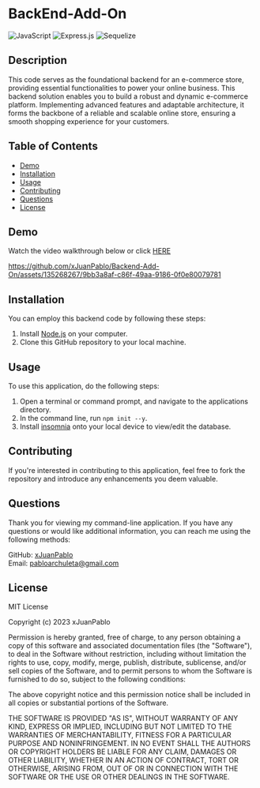 # BackEnd-Add-On
![JavaScript](https://img.shields.io/badge/javascript-%23323330.svg?style=for-the-badge&logo=javascript&logoColor=%23F7DF1E) ![Express.js](https://img.shields.io/badge/express.js-%23404d59.svg?style=for-the-badge&logo=express&logoColor=%2361DAFB) 	![Sequelize](https://img.shields.io/badge/Sequelize-52B0E7?style=for-the-badge&logo=Sequelize&logoColor=white)

## Description
This code serves as the foundational backend for an e-commerce store, providing essential functionalities to power your online business. This backend solution enables you to build a robust and dynamic e-commerce platform. Implementing advanced features and adaptable architecture, it forms the backbone of a reliable and scalable online store, ensuring a smooth shopping experience for your customers.

## Table of Contents
  * [Demo](#demo)
  * [Installation](#installation)
  * [Usage](#usage)
  * [Contributing](#contributing)
  * [Questions](#questions)
  * [License](#license)

## Demo

Watch the video walkthrough below or click [HERE](https://drive.google.com/file/d/1ngEQaAjn6IK91_nAI6QtRJ070tJ0786N/view)

https://github.com/xJuanPablo/Backend-Add-On/assets/135268267/9bb3a8af-c86f-49aa-9186-0f0e80079781




## Installation
You can employ this backend code by following these steps:

1. Install [Node.js](https://nodejs.org/en/download) on your computer.
2. Clone this GitHub repository to your local machine.

## Usage
To use this application, do the following steps:

1. Open a terminal or command prompt, and navigate to the applications directory.
2. In the command line, run ```npm init --y```.
3. Install [insomnia](https://insomnia.rest/download) onto your local device to view/edit the database.


## Contributing
If you're interested in contributing to this application, feel free to fork the repository and introduce any enhancements you deem valuable.

## Questions
Thank you for viewing my command-line application. If you have any questions or would like additional information, you can reach me using the following methods:

GitHub: [xJuanPablo](https://github.com/xJuanPablo) <br>
  Email: pabloarchuleta@gmail.com

## License
MIT License

Copyright (c) 2023 xJuanPablo

Permission is hereby granted, free of charge, to any person obtaining a copy of this software and associated documentation files (the "Software"), to deal in the Software without restriction, including without limitation the rights to use, copy, modify, merge, publish, distribute, sublicense, and/or sell copies of the Software, and to permit persons to whom the Software is furnished to do so, subject to the following conditions:

The above copyright notice and this permission notice shall be included in all copies or substantial portions of the Software.

THE SOFTWARE IS PROVIDED "AS IS", WITHOUT WARRANTY OF ANY KIND, EXPRESS OR IMPLIED, INCLUDING BUT NOT LIMITED TO THE WARRANTIES OF MERCHANTABILITY, FITNESS FOR A PARTICULAR PURPOSE AND NONINFRINGEMENT. IN NO EVENT SHALL THE AUTHORS OR COPYRIGHT HOLDERS BE LIABLE FOR ANY CLAIM, DAMAGES OR OTHER LIABILITY, WHETHER IN AN ACTION OF CONTRACT, TORT OR OTHERWISE, ARISING FROM, OUT OF OR IN CONNECTION WITH THE SOFTWARE OR THE USE OR OTHER DEALINGS IN THE SOFTWARE.
